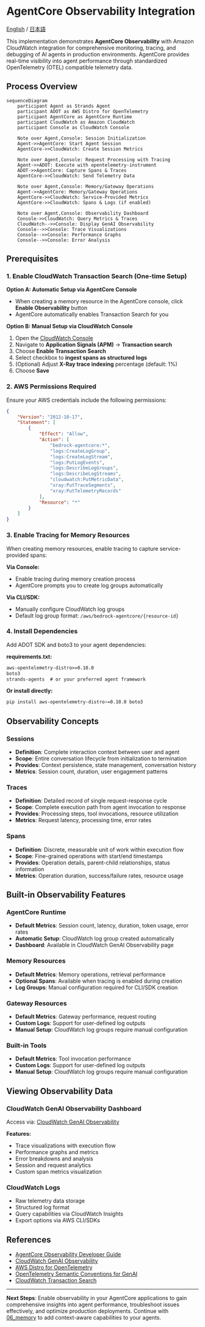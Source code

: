 # AgentCore Observability Integration

[English](README.md) / [日本語](README_ja.md)

This implementation demonstrates **AgentCore Observability** with Amazon CloudWatch integration for comprehensive monitoring, tracing, and debugging of AI agents in production environments. AgentCore provides real-time visibility into agent performance through standardized OpenTelemetry (OTEL) compatible telemetry data.

## Process Overview

```mermaid
sequenceDiagram
    participant Agent as Strands Agent
    participant ADOT as AWS Distro for OpenTelemetry
    participant AgentCore as AgentCore Runtime
    participant CloudWatch as Amazon CloudWatch
    participant Console as CloudWatch Console

    Note over Agent,Console: Session Initialization
    Agent->>AgentCore: Start Agent Session
    AgentCore->>CloudWatch: Create Session Metrics
    
    Note over Agent,Console: Request Processing with Tracing
    Agent->>ADOT: Execute with opentelemetry-instrument
    ADOT->>AgentCore: Capture Spans & Traces
    AgentCore->>CloudWatch: Send Telemetry Data
    
    Note over Agent,Console: Memory/Gateway Operations
    Agent->>AgentCore: Memory/Gateway Operations
    AgentCore->>CloudWatch: Service-Provided Metrics
    AgentCore->>CloudWatch: Spans & Logs (if enabled)
    
    Note over Agent,Console: Observability Dashboard
    Console->>CloudWatch: Query Metrics & Traces
    CloudWatch-->>Console: Display GenAI Observability
    Console-->>Console: Trace Visualizations
    Console-->>Console: Performance Graphs
    Console-->>Console: Error Analysis
```

## Prerequisites

### 1. Enable CloudWatch Transaction Search (One-time Setup)

**Option A: Automatic Setup via AgentCore Console**
- When creating a memory resource in the AgentCore console, click **Enable Observability** button
- AgentCore automatically enables Transaction Search for you

**Option B: Manual Setup via CloudWatch Console**
1. Open the [CloudWatch Console](https://console.aws.amazon.com/cloudwatch)
2. Navigate to **Application Signals (APM)** → **Transaction search**
3. Choose **Enable Transaction Search**
4. Select checkbox to **ingest spans as structured logs**
5. (Optional) Adjust **X-Ray trace indexing** percentage (default: 1%)
6. Choose **Save**

### 2. AWS Permissions Required

Ensure your AWS credentials include the following permissions:
```json
{
    "Version": "2012-10-17",
    "Statement": [
        {
            "Effect": "Allow",
            "Action": [
                "bedrock-agentcore:*",
                "logs:CreateLogGroup",
                "logs:CreateLogStream",
                "logs:PutLogEvents",
                "logs:DescribeLogGroups",
                "logs:DescribeLogStreams",
                "cloudwatch:PutMetricData",
                "xray:PutTraceSegments",
                "xray:PutTelemetryRecords"
            ],
            "Resource": "*"
        }
    ]
}
```

### 3. Enable Tracing for Memory Resources

When creating memory resources, enable tracing to capture service-provided spans:

**Via Console:**
- Enable tracing during memory creation process
- AgentCore prompts you to create log groups automatically

**Via CLI/SDK:**
- Manually configure CloudWatch log groups
- Default log group format: `/aws/bedrock-agentcore/{resource-id}`

### 4. Install Dependencies

Add ADOT SDK and boto3 to your agent dependencies:

**requirements.txt:**
```txt
aws-opentelemetry-distro>=0.10.0
boto3
strands-agents  # or your preferred agent framework
```

**Or install directly:**
```bash
pip install aws-opentelemetry-distro>=0.10.0 boto3
```

## Observability Concepts

### Sessions
- **Definition**: Complete interaction context between user and agent
- **Scope**: Entire conversation lifecycle from initialization to termination
- **Provides**: Context persistence, state management, conversation history
- **Metrics**: Session count, duration, user engagement patterns

### Traces
- **Definition**: Detailed record of single request-response cycle
- **Scope**: Complete execution path from agent invocation to response
- **Provides**: Processing steps, tool invocations, resource utilization
- **Metrics**: Request latency, processing time, error rates

### Spans
- **Definition**: Discrete, measurable unit of work within execution flow
- **Scope**: Fine-grained operations with start/end timestamps
- **Provides**: Operation details, parent-child relationships, status information
- **Metrics**: Operation duration, success/failure rates, resource usage

## Built-in Observability Features

### AgentCore Runtime
- **Default Metrics**: Session count, latency, duration, token usage, error rates
- **Automatic Setup**: CloudWatch log group created automatically
- **Dashboard**: Available in CloudWatch GenAI Observability page

### Memory Resources
- **Default Metrics**: Memory operations, retrieval performance
- **Optional Spans**: Available when tracing is enabled during creation
- **Log Groups**: Manual configuration required for CLI/SDK creation

### Gateway Resources
- **Default Metrics**: Gateway performance, request routing
- **Custom Logs**: Support for user-defined log outputs
- **Manual Setup**: CloudWatch log groups require manual configuration

### Built-in Tools
- **Default Metrics**: Tool invocation performance
- **Custom Logs**: Support for user-defined log outputs
- **Manual Setup**: CloudWatch log groups require manual configuration

## Viewing Observability Data

### CloudWatch GenAI Observability Dashboard
Access via: [CloudWatch GenAI Observability](https://console.aws.amazon.com/cloudwatch/home#gen-ai-observability)

**Features:**
- Trace visualizations with execution flow
- Performance graphs and metrics
- Error breakdowns and analysis
- Session and request analytics
- Custom span metrics visualization

### CloudWatch Logs
- Raw telemetry data storage
- Structured log format
- Query capabilities via CloudWatch Insights
- Export options via AWS CLI/SDKs

## References

- [AgentCore Observability Developer Guide](https://docs.aws.amazon.com/bedrock-agentcore/latest/devguide/observability.html)
- [CloudWatch GenAI Observability](https://docs.aws.amazon.com/AmazonCloudWatch/latest/monitoring/GenAI-observability.html)
- [AWS Distro for OpenTelemetry](https://aws-otel.github.io/docs/introduction)
- [OpenTelemetry Semantic Conventions for GenAI](https://opentelemetry.io/docs/specs/semconv/gen-ai/)
- [CloudWatch Transaction Search](https://docs.aws.amazon.com/AmazonCloudWatch/latest/monitoring/CloudWatch-Transaction-Search.html)

---

**Next Steps**: Enable observability in your AgentCore applications to gain comprehensive insights into agent performance, troubleshoot issues effectively, and optimize production deployments. Continue with [06_memory](../06_memory/README.md) to add context-aware capabilities to your agents.
